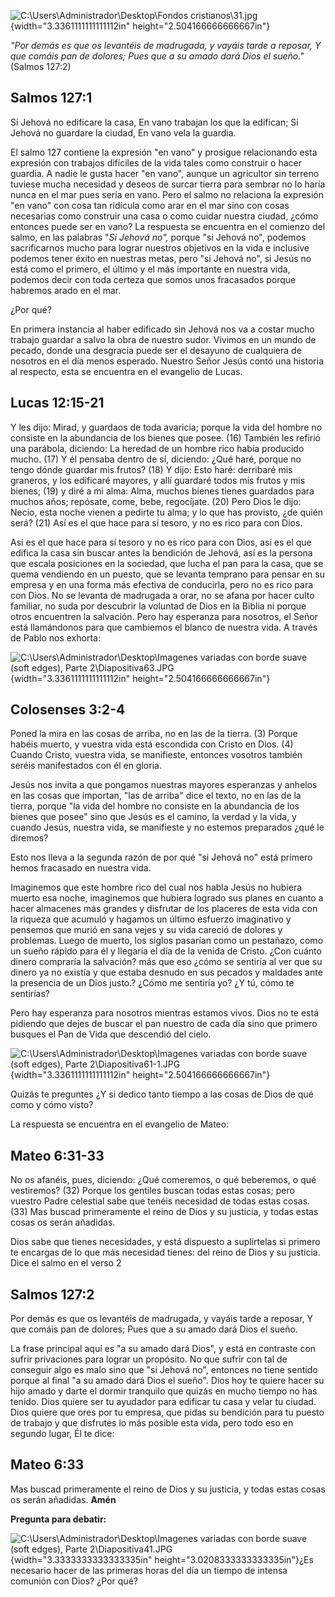 ![C:\\Users\\Administrador\\Desktop\\Fondos
cristianos\\31.jpg](media/image1.jpeg){width="3.3361111111111112in"
height="2.504166666666667in"}

*"Por demás es que os levantéis de madrugada, y vayáis tarde a reposar,
Y que comáis pan de dolores; Pues que a su amado dará Dios el sueño."*
(Salmos 127:2)

##  Salmos 127:1 

Si Jehová no edificare la casa, En vano trabajan los que la edifican; Si
Jehová no guardare la ciudad, En vano vela la guardia.

El salmo 127 contiene la expresión "en vano" y prosigue relacionando
esta expresión con trabajos difíciles de la vida tales como construir o
hacer guardia. A nadie le gusta hacer "en vano", aunque un agricultor
sin terreno tuviese mucha necesidad y deseos de surcar tierra para
sembrar no lo haría nunca en el mar pues sería en vano. Pero el salmo no
relaciona la expresión "en vano" con cosa tan ridícula como arar en el
mar sino con cosas necesarias como construir una casa o como cuidar
nuestra ciudad, ¿cómo entonces puede ser en vano? La respuesta se
encuentra en el comienzo del salmo, en las palabras "*Si Jehová no",*
porque "si Jehová no", podemos sacrificarnos mucho para lograr nuestros
objetivos en la vida e inclusive podemos tener éxito en nuestras metas,
pero "si Jehová no", si Jesús no está como el primero, el último y el
más importante en nuestra vida, podemos decir con toda certeza que somos
unos fracasados porque habremos arado en el mar.

¿Por qué?

En primera instancia al haber edificado sin Jehová nos va a costar mucho
trabajo guardar a salvo la obra de nuestro sudor. Vivimos en un mundo de
pecado, donde una desgracia puede ser el desayuno de cualquiera de
nosotros en el día menos esperado. Nuestro Señor Jesús contó una
historia al respecto, esta se encuentra en el evangelio de Lucas.

## **Lucas 12:15-21** 

Y les dijo: Mirad, y guardaos de toda avaricia; porque la vida del
hombre no consiste en la abundancia de los bienes que posee. (16)
También les refirió una parábola, diciendo: La heredad de un hombre rico
había producido mucho. (17) Y él pensaba dentro de sí, diciendo: ¿Qué
haré, porque no tengo dónde guardar mis frutos? (18) Y dijo: Esto haré:
derribaré mis graneros, y los edificaré mayores, y allí guardaré todos
mis frutos y mis bienes; (19) y diré a mi alma: Alma, muchos bienes
tienes guardados para muchos años; repósate, come, bebe, regocíjate.
(20) Pero Dios le dijo: Necio, esta noche vienen a pedirte tu alma; y lo
que has provisto, ¿de quién será? (21) Así es el que hace para sí
tesoro, y no es rico para con Dios.

Así es el que hace para sí tesoro y no es rico para con Dios, así es el
que edifica la casa sin buscar antes la bendición de Jehová, así es la
persona que escala posiciones en la sociedad, que lucha el pan para la
casa, que se quema vendiendo en un puesto, que se levanta temprano para
pensar en su empresa y en una forma más efectiva de conducirla, pero no
es rico para con Dios. No se levanta de madrugada a orar, no se afana
por hacer culto familiar, no suda por descubrir la voluntad de Dios en
la Biblia ni porque otros encuentren la salvación. Pero hay esperanza
para nosotros, el Señor está llamándonos para que cambiemos el blanco de
nuestra vida. A través de Pablo nos exhorta:

![C:\\Users\\Administrador\\Desktop\\Imagenes variadas con borde suave
(soft edges), Parte
2\\Diapositiva63.JPG](media/image2.jpeg){width="3.3361111111111112in"
height="2.504166666666667in"}

## **Colosenses 3:2-4** 

Poned la mira en las cosas de arriba, no en las de la tierra. (3) Porque
habéis muerto, y vuestra vida está escondida con Cristo en Dios. (4)
Cuando Cristo, vuestra vida, se manifieste, entonces vosotros también
seréis manifestados con él en gloria.

Jesús nos invita a que pongamos nuestras mayores esperanzas y anhelos en
las cosas que importan, "las de arriba" dice el texto, no en las de la
tierra, porque "la vida del hombre no consiste en la abundancia de los
bienes que posee" sino que Jesús es el camino, la verdad y la vida, y
cuando Jesús, nuestra vida, se manifieste y no estemos preparados ¿qué
le diremos?

Esto nos lleva a la segunda razón de por qué "si Jehová no" está primero
hemos fracasado en nuestra vida.

Imaginemos que este hombre rico del cual nos habla Jesús no hubiera
muerto esa noche, imaginemos que hubiera logrado sus planes en cuanto a
hacer almacenes más grandes y disfrutar de los placeres de esta vida con
la riqueza que acumuló y hagamos un último esfuerzo imaginativo y
pensemos que murió en sana vejes y su vida careció de dolores y
problemas. Luego de muerto, los siglos pasarían como un pestañazo, como
un sueño rápido para él y llegaría el día de la venida de Cristo. ¿Con
cuánto dinero compraría la salvación? más que eso ¿cómo se sentiría al
ver que su dinero ya no existía y que estaba desnudo en sus pecados y
maldades ante la presencia de un Dios justo.? ¿Cómo me sentiría yo? ¿Y
tú, cómo te sentirías?

Pero hay esperanza para nosotros mientras estamos vivos. Dios no te está
pidiendo que dejes de buscar el pan nuestro de cada día sino que primero
busques el Pan de Vida que descendió del cielo.

![C:\\Users\\Administrador\\Desktop\\Imagenes variadas con borde suave
(soft edges), Parte
2\\Diapositiva61-1.JPG](media/image3.jpeg){width="3.3361111111111112in"
height="2.504166666666667in"}

Quizás te preguntes ¿Y si dedico tanto tiempo a las cosas de Dios de qué
como y cómo visto?

La respuesta se encuentra en el evangelio de Mateo:

## Mateo 6:31-33 

No os afanéis, pues, diciendo: ¿Qué comeremos, o qué beberemos, o qué
vestiremos? (32) Porque los gentiles buscan todas estas cosas; pero
vuestro Padre celestial sabe que tenéis necesidad de todas estas cosas.
(33) Mas buscad primeramente el reino de Dios y su justicia, y todas
estas cosas os serán añadidas.

Dios sabe que tienes necesidades, y está dispuesto a suplírtelas si
primero te encargas de lo que más necesidad tienes: del reino de Dios y
su justicia. Dice el salmo en el verso 2

## Salmos 127:2 

Por demás es que os levantéis de madrugada, y vayáis tarde a reposar, Y
que comáis pan de dolores; Pues que a su amado dará Dios el sueño.

La frase principal aquí es "a su amado dará Dios", y está en contraste
con sufrir privaciones para lograr un propósito. No que sufrir con tal
de conseguir algo es malo sino que "si Jehová no", entonces no tiene
sentido porque al final "a su amado dará Dios el sueño". Dios hoy te
quiere hacer su hijo amado y darte el dormir tranquilo que quizás en
mucho tiempo no has tenido. Dios quiere ser tu ayudador para edificar tu
casa y velar tu ciudad. Dios quiere que ores por tu empresa, que pidas
su bendición para tu puesto de trabajo y que disfrutes lo más posible
esta vida, pero todo eso en segundo lugar, Él te dice:

## Mateo 6:33 

Mas buscad primeramente el reino de Dios y su justicia, y todas estas
cosas os serán añadidas. **Amén**

**Pregunta para debatir:**

![C:\\Users\\Administrador\\Desktop\\Imagenes variadas con borde suave
(soft edges), Parte
2\\Diapositiva41.JPG](media/image4.jpeg){width="3.3333333333333335in"
height="3.0208333333333335in"}¿Es necesario hacer de las primeras horas
del día un tiempo de intensa comunión con Dios? ¿Por qué?
